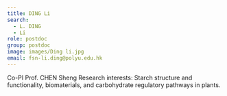 ```yaml
---
title: DING Li
search:
  - L. DING
  - Li
role: postdoc
group: postdoc
image: images/Ding li.jpg
email: fsn-li.ding@polyu.edu.hk
---
```

Co-PI Prof. CHEN Sheng
Research interests: Starch structure and functionality, biomaterials, and carbohydrate regulatory pathways in plants.
